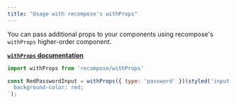 ```yaml
---
title: "Usage with recompose's withProps"
---
```


You can pass additional props to your components using recompose's `withProps` higher-order component. 

**[`withProps` documentation](https://github.com/acdlite/recompose/blob/master/docs/API.md#withprops)**

```jsx
import withProps from 'recompose/withProps'

const RedPasswordInput = withProps({ type: 'password' })(styled('input')`
  background-color: red;
`);
```
